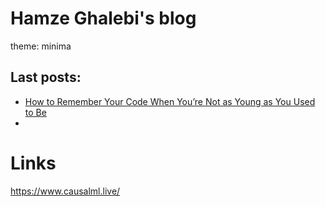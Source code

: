 # Hamze Ghalebi's blog
theme: minima

## Last posts:
* [How to Remember Your Code When You’re Not as Young as You Used to Be](https://github.com/hghalebi/Blog/blob/c56db3197a2b849b8fee435c8e66c446a44d943f/Remember%20Your%20Code.md)
* 





# Links

https://www.causalml.live/
